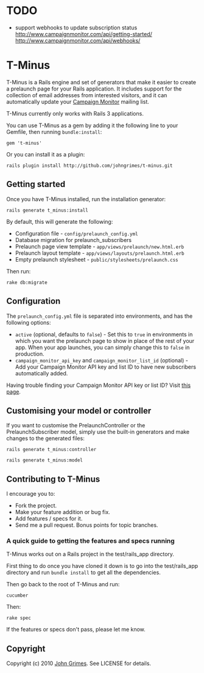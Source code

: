 # TODO

- support webhooks to update subscription status
  http://www.campaignmonitor.com/api/getting-started/
  http://www.campaignmonitor.com/api/webhooks/


# T-Minus

T-Minus is a Rails engine and set of generators that make it easier to
create a prelaunch page for your Rails application. It includes support
for the collection of email addresses from interested visitors, and it
can automatically update your [Campaign Monitor](http://www.campaignmonitor.com/) 
mailing list.

T-Minus currently only works with Rails 3 applications.

You can use T-Minus as a gem by adding it the following line to your
Gemfile, then running `bundle:install`:

    gem 't-minus'

Or you can install it as a plugin:

    rails plugin install http://github.com/johngrimes/t-minus.git

## Getting started

Once you have T-Minus installed, run the installation generator:

    rails generate t_minus:install

By default, this will generate the following:

* Configuration file - `config/prelaunch_config.yml`
* Database migration for prelaunch_subscribers
* Prelaunch page view template - `app/views/prelaunch/new.html.erb`
* Prelaunch layout template - `app/views/layouts/prelaunch.html.erb`
* Empty prelaunch stylesheet - `public/stylesheets/prelaunch.css`

Then run:

    rake db:migrate

## Configuration

The `prelaunch_config.yml` file is separated into environments, and has
the following options:

* `active` (optional, defaults to `false`) - Set this to `true` in environments in which you want the
  prelaunch page to show in place of the rest of your app. When your app
  launches, you can simply change this to `false` in production.
* `campaign_monitor_api_key` and `campaign_monitor_list_id` (optional) -
  Add your Campaign Monitor API key and list ID to have new subscribers
  automatically added. 

Having trouble finding your Campaign Monitor API key or list ID? Visit
[this page](http://www.campaignmonitor.com/api/required/).

## Customising your model or controller

If you want to customise the PrelaunchController or the
PrelaunchSubscriber model, simply use the built-in generators and make
changes to the generated files:

    rails generate t_minus:controller

    rails generate t_minus:model

## Contributing to T-Minus

I encourage you to:
 
* Fork the project.
* Make your feature addition or bug fix.
* Add features / specs for it.
* Send me a pull request. Bonus points for topic branches.

### A quick guide to getting the features and specs running

T-Minus works out on a Rails project in the test/rails_app directory.

First thing to do once you have cloned it down is to go into the
test/rails_app directory and run `bundle install` to get all the
dependencies.

Then go back to the root of T-Minus and run:

    cucumber

Then:

    rake spec

If the features or specs don't pass, please let me know.

## Copyright

Copyright (c) 2010 [John Grimes](http://www.smallspark.com.au/about/). See LICENSE for details.
